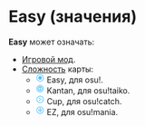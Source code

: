 # Easy (значения)

**Easy** может означать:

- [Игровой мод](/wiki/Game_modifier/Easy).
- [Сложность](/wiki/Beatmap/Difficulty) карты:
  - ![](/wiki/shared/diff/easy-o.png?20211215) Easy, для osu!.
  - ![](/wiki/shared/diff/easy-t.png?20211215) Kantan, для osu!taiko.
  - ![](/wiki/shared/diff/easy-c.png?20211215) Cup, для osu!catch.
  - ![](/wiki/shared/diff/easy-m.png?20211215) EZ, для osu!mania.

